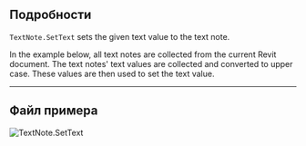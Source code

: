## Подробности
`TextNote.SetText` sets the given text value to the text note.

In the example below, all text notes are collected from the current Revit document. The text notes' text values are collected and converted to upper case. These values are then used to set the text value.

___
## Файл примера

![TextNote.SetText](./Revit.Elements.TextNote.SetText_img.jpg)
